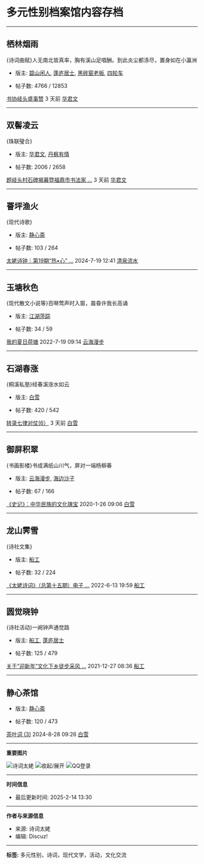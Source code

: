 # 多元性别档案馆内容存档

---

## 栖林烟雨

{诗词曲赋}人无南北皆真率，胸有溪山足唱酬。到此炎尘都涤尽，置身如在小瀛洲

- 版主: [碧山闲人](home.php?mod=space&username=%B1%CC%C9%BD%CF%D0%C8%CB), [蓬庐居士](home.php?mod=space&username=%C5%EE%C2%AE%BE%D3%CA%BF), [黑砖窑老板](home.php?mod=space&username=%BA%DA%D7%A6%D2%A4%C0%CF%B0%E5), [四轮车](home.php?mod=space&username=%CB%C4%C2%D6%B3%B5)

- 帖子数: 4766 / 12853

[书协岐头盛事赞](forum.php?mod=redirect&tid=10945&goto=lastpost#lastpost) 3 天前 [华君文](home.php?mod=space&username=%BB%AA%BE%FD%CE%C4)

---

## 双髻凌云

{珠联璧合}

- 版主: [华君文](home.php?mod=space&username=%BB%AA%BE%FD%CE%C4), [丹枫有情](home.php?mod=space&username=%B5%A4%B7%E3%D3%D0%C7%E9)

- 帖子数: 2006 / 2658

[题岐头村石碑揭幕暨福鼎市书法家 ...](forum.php?mod=redirect&tid=10944&goto=lastpost#lastpost) 3 天前 [华君文](home.php?mod=space&username=%BB%AA%BE%FD%CE%C4)

---

## 罾坪渔火

{现代诗歌}

- 版主: [静心斋](home.php?mod=space&username=%BE%B2%D0%C4%D5%AB)

- 帖子数: 103 / 264

[太姥诗钟｜第19期“热•心” ...](forum.php?mod=redirect&tid=10872&goto=lastpost#lastpost) 2024-7-19 12:41 [清泉流水](home.php?mod=space&username=%C7%E5%C8%AA%C1%F7%CB%AE)

---

## 玉塘秋色

{现代散文小说等}百啭莺声时入窗，晨昏许我长高诵

- 版主: [江湖萍踪](home.php?mod=space&username=%BD%AD%BA%FE%C6%BC%D7%D9)

- 帖子数: 34 / 59

[我的夏日荷塘](forum.php?mod=redirect&tid=10025&goto=lastpost#lastpost) 2022-7-19 09:14 [云海漫步](home.php?mod=space&username=%D4%C6%BA%A3%C2%FE%B2%BD)

---

## 石湖春涨

{桐溪私塾}经春溪涨水如云

- 版主: [白雪](home.php?mod=space&username=%B0%D7%D1%A9)

- 帖子数: 420 / 542

[转录七律对仗(6）](forum.php?mod=redirect&tid=10943&goto=lastpost#lastpost) 3 天前 [白雪](home.php?mod=space&username=%B0%D7%D1%A9)

---

## 御屏积翠

{书画影楼}书成满纸山川气，屏对一端杨柳春

- 版主: [云海漫步](home.php?mod=space&username=%D4%C6%BA%A3%C2%FE%B2%BD), [海边沙子](home.php?mod=space&username=%BA%A3%B1%DF%C9%B3%D7%D3)

- 帖子数: 67 / 166

[《史记》：中华民族的文化瑰宝](forum.php?mod=redirect&tid=8473&goto=lastpost#lastpost) 2020-1-26 09:06 [白雪](home.php?mod=space&username=%B0%D7%D1%A9)

---

## 龙山霁雪

{诗社文集}

- 版主: [船工](home.php?mod=space&username=%B4%AC%B9%A4)

- 帖子数: 32 / 224

[《太姥诗词》（总第十五期）电子 ...](forum.php?mod=redirect&tid=9983&goto=lastpost#lastpost) 2022-6-13 19:59 [船工](home.php?mod=space&username=%B4%AC%B9%A4)

---

## 圆觉晓钟

{诗社活动}一阙钟声通觉路

- 版主: [船工](home.php?mod=space&username=%B4%AC%B9%A4), [蓬庐居士](home.php?mod=space&username=%C5%EE%C2%AE%BE%D3%CA%BF)

- 帖子数: 125 / 479

[关于“迎新年”文化下乡徒步采风 ...](forum.php?mod=redirect&tid=9713&goto=lastpost#lastpost) 2021-12-27 08:36 [船工](home.php?mod=space&username=%B4%AC%B9%A4)

---

## 静心茶馆

- 版主: [静心斋](home.php?mod=space&username=%BE%B2%D0%C4%D5%AB)

- 帖子数: 120 / 473

[茶叶词 (3)](forum.php?mod=redirect&tid=10889&goto=lastpost#lastpost) 2024-8-28 09:26 [白雪](home.php?mod=space&username=%B0%D7%D1%A9)

---

**重要图片**

![诗词太姥](template/asw6_com_jinse/asw6_com_jin/logo.png)
![收起/展开](template/asw6_com_jinse/asw6_com_jin/collapsed_no.gif)
![QQ登录](template/asw6_com_jinse/asw6_com_jin/qq_login.gif)

---

**时间信息**

- 最后更新时间: 2025-2-14 13:30

---

**作者与来源信息**

- 来源: 诗词太姥
- 编辑: Discuz!

---

**标签:** 多元性别，诗词，现代文学，活动，文化交流